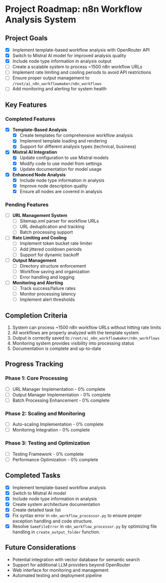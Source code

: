 # Project Roadmap: n8n Workflow Analysis System

## Project Goals

- [x] Implement template-based workflow analysis with OpenRouter API
- [x] Switch to Mistral AI model for improved analysis quality
- [x] Include node type information in analysis output
- [ ] Create a scalable system to process ~1500 n8n workflow URLs
- [ ] Implement rate limiting and cooling periods to avoid API restrictions
- [ ] Ensure proper output management to `/root/ai_n8n_workflowmaker/n8n_workflows`
- [ ] Add monitoring and alerting for system health

## Key Features

### Completed Features

- [x] **Template-Based Analysis**
  - [x] Create templates for comprehensive workflow analysis
  - [x] Implement template loading and rendering
  - [x] Support for different analysis types (technical, business)

- [x] **Mistral AI Integration**
  - [x] Update configuration to use Mistral models
  - [x] Modify code to use model from settings
  - [x] Update documentation for model usage

- [x] **Enhanced Node Analysis**
  - [x] Include node type information in analysis
  - [x] Improve node description quality
  - [x] Ensure all nodes are covered in analysis

### Pending Features

- [ ] **URL Management System**
  - [ ] Sitemap.xml parser for workflow URLs
  - [ ] URL deduplication and tracking
  - [ ] Batch processing support

- [ ] **Rate Limiting and Cooling**
  - [ ] Implement token bucket rate limiter
  - [ ] Add jittered cooldown periods
  - [ ] Support for dynamic backoff

- [ ] **Output Management**
  - [ ] Directory structure enforcement
  - [ ] Workflow saving and organization
  - [ ] Error handling and logging

- [ ] **Monitoring and Alerting**
  - [ ] Track success/failure rates
  - [ ] Monitor processing latency
  - [ ] Implement alert thresholds

## Completion Criteria

1. System can process ~1500 n8n workflow URLs without hitting rate limits
2. All workflows are properly analyzed with the template system
3. Output is correctly saved to `/root/ai_n8n_workflowmaker/n8n_workflows`
4. Monitoring system provides visibility into processing status
5. Documentation is complete and up-to-date

## Progress Tracking

### Phase 1: Core Processing
- [ ] URL Manager Implementation - 0% complete
- [ ] Output Manager Implementation - 0% complete
- [ ] Batch Processing Enhancement - 0% complete

### Phase 2: Scaling and Monitoring
- [ ] Auto-scaling Implementation - 0% complete
- [ ] Monitoring Integration - 0% complete

### Phase 3: Testing and Optimization
- [ ] Testing Framework - 0% complete
- [ ] Performance Optimization - 0% complete

## Completed Tasks

- [x] Implement template-based workflow analysis
- [x] Switch to Mistral AI model
- [x] Include node type information in analysis
- [x] Create system architecture documentation
- [x] Create detailed task list
- [x] Fix syntax error in `n8n_workflow_processor.py` to ensure proper exception handling and code structure.
- [x] Resolve `SameFileError` in `n8n_workflow_processor.py` by optimizing file handling in `create_output_folder` function.

## Future Considerations

- Potential integration with vector database for semantic search
- Support for additional LLM providers beyond OpenRouter
- Web interface for monitoring and management
- Automated testing and deployment pipeline
